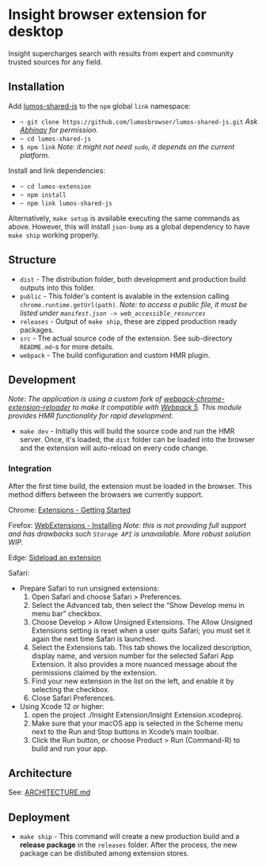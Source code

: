 # Insight browser extension for desktop

Insight supercharges search with results from expert and community trusted sources for any field.

## Installation

Add [lumos-shared-js](https://github.com/lumosbrowser/lumos-shared-js) to the `npm` global `link` namespace:

- `~ git clone https://github.com/lumosbrowser/lumos-shared-js.git` *Ask [Abhinav](https://github.com/abhinavsharma) for permission.*
- `~ cd lumos-shared-js`
- `$ npm link` *Note: it might not need `sudo`, it depends on the current platform.*

Install and link dependencies:

- `~ cd lumos-extension`
- `~ npm install`
- `~ npm link lumos-shared-js`

Alternatively, `make setup` is available executing the same commands as above. However, this will install `json-bump` as a global dependency to have `make ship` working properly.

## Structure

- `dist` - The distribution folder, both development and production build outputs into this folder.
- `public` - This folder's content is avalable in the extension calling `chrome.runtime.getUrl(path)`.
*Note: to access a public file, it must be listed under `manifest.json -> web_accessible_resources`*
- `releases` - Output of `make ship`, these are zipped production ready packages.
- `src` - The actual source code of the extension. See sub-directory `README.md`-s for more details.
- `webpack` - The build configuration and custom HMR plugin.

## Development

*Note: The application is using a custom fork of [webpack-chrome-extension-reloader](https://www.npmjs.com/package/webpack-chrome-extension-reloader)
to make it compatible with [Webpack 5](https://webpack.js.org/concepts/). This module provides HMR functionality for rapid development.*

- `make dev` - Initially this will build the source code and run the HMR server. Once, it's loaded, the `dist` folder can be loaded into the browser and
the extension will auto-reload on every code change.

### Integration

After the first time build, the extension must be loaded in the browser. This method differs between the browsers we currently support.

Chrome: [Extensions - Getting Started](https://developer.chrome.com/docs/extensions/mv2/getstarted/)

Firefox: [WebExtensions - Installing](https://developer.mozilla.org/en-US/docs/Mozilla/Add-ons/WebExtensions/Your_first_WebExtension#installing)
*Note: this is not providing full support and has drawbacks such `Storage API` is unavailable. More robust solution WIP.*

Edge: [Sideload an extension](https://docs.microsoft.com/en-us/microsoft-edge/extensions-chromium/getting-started/extension-sideloading#:~:text=Open%20the%20edge%3A%2F%2Fextensions,browser%2C%20and%20then%20selecting%20Extensions.&text=On%20the%20extension%20management%20page,bottom%20left%20of%20the%20page.&text=When%20installing%20your%20extension%20for%20the%20first%20time%2C%20choose%20Load%20Unpacked.)

Safari:
- Prepare Safari to run unsigned extensions:
  1. Open Safari and choose Safari > Preferences.
  2. Select the Advanced tab, then select the “Show Develop menu in menu bar” checkbox.
  3. Choose Develop > Allow Unsigned Extensions. The Allow Unsigned Extensions setting is reset when a user quits Safari; you must set it again the next time Safari is launched.
  4. Select the Extensions tab. This tab shows the localized description, display name, and version number for the selected Safari App Extension. It also provides a more nuanced message about the permissions claimed by the extension.
  5. Find your new extension in the list on the left, and enable it by selecting the checkbox.
  6. Close Safari Preferences.
- Using Xcode 12 or higher:
  1. open the project ./Insight Extension/Insight Extension.xcodeproj.
  2. Make sure that your macOS app is selected in the Scheme menu next to the Run and Stop buttons in Xcode’s main toolbar.
  3. Click the Run button, or choose Product > Run (Command-R) to build and run your app.

## Architecture

See: [ARCHITECTURE.md](https://github.com/lumosbrowser/lumos-extension/blob/master/ARCHITECTURE.md)

## Deployment

- `make ship` - This command will create a new production build and a **release package** in the `releases` folder. After the process,
the new package can be distibuted among extension stores.
